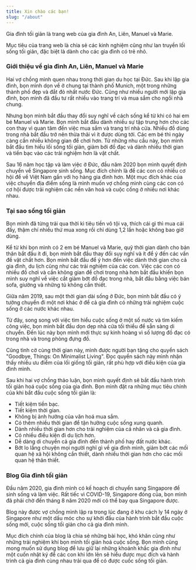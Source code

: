 ```yaml
---
title: Xin chào các bạn!
slug: "/about"
---
```


Gia đình tối giản là trang web của gia đình An, Liên, Manuel và Marie.

Mục tiêu của trang web là chia sẻ các kinh nghiệm cũng như lan truyền lối sống tối giản, đặc biệt là dành cho các gia đình có trẻ nhỏ.

### Giới thiệu về gia đình An, Liên, Manuel và Marie

Hai vợ chồng mình quen nhau trong thời gian du học tại Đức. Sau khi lập gia đình, bọn mình dọn về ở chung tại thành phố Munich, một trong những thành phố đẹp và đắt đỏ nhất nước Đức. Cũng như nhiều người mới lập gia đình, bọn mình đã đầu tư rất nhiều vào trang trí và mua sắm cho ngồi nhà chung. 

Nhưng bọn mình bắt đầu thay đổi suy nghĩ về cách sống kể từ khi có hai em bé Manuel và Marie. Bọn mình bắt đầu dành nhiều sự tập trung hơn cho các con thay vì quan tâm đến việc mua sắm và trang trí nhà cửa. Nhiều đồ dùng trong nhà bắt đầu trở nên thừa thãi vì ít được dùng tới. Các em bé thì ngày càng cần nhiều không gian để chơi hơn. Từ những nhu cầu này, bọn mình bắt đầu tìm hiểu lối sống tối giản, giảm bới đồ đạc và dành nhiều thời gian và tiền bạc vào các trải nghiệm hơn là vật chất.

Sau 16 năm học tập và làm việc ở Đức, đầu năm 2020 bọn mình quyết định chuyển về Singapore sinh sống. Mục đích chính là để các con có nhiều cơ hội để về Việt Nam gần với họ hàng gia đình hơn. Một mục đích khác của việc chuyển địa điểm sống là mình muốn vợ chồng mình cùng các con có cơ hội được trải nghiệm các nền văn hoá và cuộc cống ở nhiều nơi khác nhau. 

### Tại sao sống tối giản

Bọn mình đã từng trải qua thời kì tiêu tiền vô tội vạ, thích cái gì thì mua cái đấy, thậm chí nhiều thứ mua xong rồi chỉ dùng 1,2 lần hoặc không bao giờ dùng. 

Kể từ khi bọn mình có 2 em bé Manuel và Marie, quỹ thời gian dành cho bản thân bắt đầu ít đi, bọn mình bắt đầu thay đổi suy nghĩ và ít để ý đến các vấn đề vật chất hơn. Bọn mình bắt đầu để ý hơn đến việc dành thời gian cho cả gia đình, du lịch cũng như các trải nghiệm của các con. Việc các con có nhiều đồ chơi và cần không gian để chơi trong nhà hơn bắt đầu khiến bọn mình suy nghĩ về việc cắt giảm bớt đồ đạc trong nhà, bắt đầu bằng việc bán sofa, giường và những tủ không cần thiết.

Giữa năm 2019, sau một thời gian dài sống ở Đức, bọn mình bắt đầu có ý tưởng chuyển đi một nơi khác ở để cả gia đình có những trải nghiệm cuộc sống ở các nước khác nhau.

Từ đây, song song với việc tìm hiểu cuộc sống ở một số nước và tìm kiếm công việc, bọn mình bắt đầu dọn dẹp nhà cửa tối thiểu để sẵn sàng di chuyển. Đến lúc này bọn mình mới thực sự kinh hoàng vì số lượng đồ đạc có trong nhà và trong phòng đựng đồ. 

Cũng tình cờ cùng thời gian này, mình được người bạn tặng cho quyển sách "Goodbye, Things: On Minimalist Living". Đọc quyển sách này mình nhận thấy nhiều ưu điểm của lối giống tối giản, rất phù hợp với điều kiện của gia đình mình.

Sau khi hai vợ chồng thảo luận, bọn mình quyết định sẽ bắt đầu hành trình tối giản hoá cuộc sống của gia đình. Bọn mình đặt ra những mục tiêu chính của khi bắt đầu cuộc sống tối giản là:
- Tiết kiệm tiền bạc.
- Tiết kiệm thời gian.
- Không bị ảnh hưởng của văn hoá mua sắm.
- Có thêm nhiều thời gian để tận hưởng cuộc sống xung quanh.
- Dành nhiều thời gian hơn cho trải nghiệm của cá nhân và cả gia đình.
- Có nhiều điều kiện đi du lịch hơn.
- Dễ dàng di chuyển cả gia đình đến thành phố hay đất nước khác.
- Bớt lo lắng chuyện mọi người nghĩ gì về gia đình mình, giảm bớt các mối quan hệ xã hội không cần thiết, dành nhiều thời gian hơn cho các mối quan hệ thân thiết.

### Blog Gia đình tối giản

Đầu năm 2020, gia đình mình có kế hoạch di chuyển sang Singapore để sinh sống và làm việc. Rất tiếc vì COVID-19, Singapore đóng của, bọn mình đã phải chờ đến tháng 8 năm 2020 mới có thể bay qua Singapore được.

Blog này được vợ chồng mình lập ra trong lúc đang ở khu cách ly 14 ngày ở Singapore như một dấu móc cho sự khởi đầu của hành trình bắt đầu cuộc sống mới, cuộc sống tối giản cho cả gia đình mình.

Mục đích chính của blog là chia sẻ những bài học, khó khăn cũng như những trải nghiệm khí bọn mình tối giản hoá cuộc sống. Bọn mình cũng mong muốn sử dụng blog để lưu giữ lại những khoảnh khắc gia đình như một cuốn nhật ký để các con khi lớn lên sẽ hiểu được mục đích và hành trình cả gia đình cùng nhau trải qua để có được cuốc sống tối giản.
